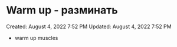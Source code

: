 # Warm up - разминать

Created: August 4, 2022 7:52 PM
Updated: August 4, 2022 7:52 PM

- warm up muscles